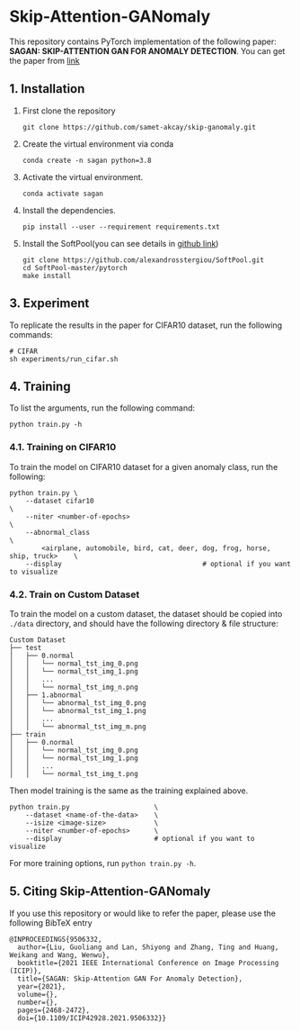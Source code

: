 # Skip-Attention-GANomaly

This repository contains PyTorch implementation of the following paper: **SAGAN: SKIP-ATTENTION GAN FOR ANOMALY DETECTION**.
You can get the paper from [link](https://ieeexplore.ieee.org/document/9506332)

## 1. Installation

1. First clone the repository
   ```
   git clone https://github.com/samet-akcay/skip-ganomaly.git
   ```
2. Create the virtual environment via conda
    ```
    conda create -n sagan python=3.8
    ```
3. Activate the virtual environment.
    ```
    conda activate sagan
    ```
4. Install the dependencies.
   ```
   pip install --user --requirement requirements.txt
   ```

5. Install the SoftPool(you can see details in [github link](https://github.com/alexandrosstergiou/SoftPool))

   ```
   git clone https://github.com/alexandrosstergiou/SoftPool.git
   cd SoftPool-master/pytorch
   make install
   ```

   

## 3. Experiment

To replicate the results in the paper for CIFAR10  dataset, run the following commands:

``` shell
# CIFAR
sh experiments/run_cifar.sh
```

## 4. Training
To list the arguments, run the following command:
```
python train.py -h
```

### 4.1. Training on CIFAR10
To train the model on CIFAR10 dataset for a given anomaly class, run the following:

``` 
python train.py \
    --dataset cifar10                                                             \
    --niter <number-of-epochs>                                                    \
    --abnormal_class                                                              \
        <airplane, automobile, bird, cat, deer, dog, frog, horse, ship, truck>    \
    --display                                   # optional if you want to visualize        
```

### 4.2. Train on Custom Dataset
To train the model on a custom dataset, the dataset should be copied into `./data` directory, and should have the following directory & file structure:

```
Custom Dataset
├── test
│   ├── 0.normal
│   │   └── normal_tst_img_0.png
│   │   └── normal_tst_img_1.png
│   │   ...
│   │   └── normal_tst_img_n.png
│   ├── 1.abnormal
│   │   └── abnormal_tst_img_0.png
│   │   └── abnormal_tst_img_1.png
│   │   ...
│   │   └── abnormal_tst_img_m.png
├── train
│   ├── 0.normal
│   │   └── normal_tst_img_0.png
│   │   └── normal_tst_img_1.png
│   │   ...
│   │   └── normal_tst_img_t.png

```

Then model training is the same as the training explained above.

```
python train.py                     \
    --dataset <name-of-the-data>    \
    --isize <image-size>            \
    --niter <number-of-epochs>      \
    --display                       # optional if you want to visualize
```

For more training options, run `python train.py -h`.

## 5. Citing Skip-Attention-GANomaly

If you use this repository or would like to refer the paper, please use the following BibTeX entry
```
@INPROCEEDINGS{9506332,
  author={Liu, Guoliang and Lan, Shiyong and Zhang, Ting and Huang, Weikang and Wang, Wenwu},
  booktitle={2021 IEEE International Conference on Image Processing (ICIP)}, 
  title={SAGAN: Skip-Attention GAN For Anomaly Detection}, 
  year={2021},
  volume={},
  number={},
  pages={2468-2472},
  doi={10.1109/ICIP42928.2021.9506332}}
```

